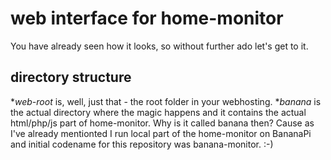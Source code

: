# web interface for home-monitor

You have already seen how it looks, so without further ado let's get to it.

## directory structure

**web-root* is, well, just that - the root folder in your webhosting.
**banana* is the actual directory where the magic happens and it contains the actual html/php/js part of home-monitor. Why is it called banana then? Cause as I've already mentionted I run local part of the home-monitor on BananaPi and initial codename for this repository was banana-monitor. :-)
